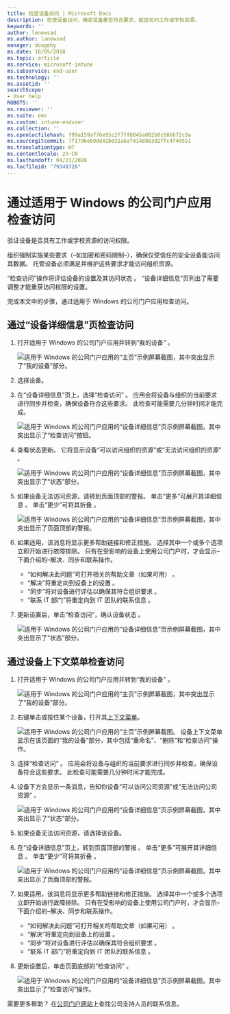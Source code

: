 ```yaml
---
title: 检查设备访问 | Microsoft Docs
description: 检查设备访问，确定设备是否符合要求，能否访问工作或学校资源。
keywords: ''
author: lenewsad
ms.author: lanewsad
manager: dougeby
ms.date: 10/05/2018
ms.topic: article
ms.service: microsoft-intune
ms.subservice: end-user
ms.technology: ''
ms.assetid: ''
searchScope:
- User help
ROBOTS: ''
ms.reviewer: ''
ms.suite: ems
ms.custom: intune-enduser
ms.collection: ''
ms.openlocfilehash: f99a159a776e95c2f7ff8045a802b0c686672c9a
ms.sourcegitcommit: 7f17d6eb9dd41b031a6af4148863d2ffc4f49551
ms.translationtype: HT
ms.contentlocale: zh-CN
ms.lasthandoff: 04/21/2020
ms.locfileid: "79348726"
---
```

# <a name="check-access-from-company-portal-app-for-windows"></a>通过适用于 Windows 的公司门户应用检查访问

验证设备是否具有工作或学校资源的访问权限。 

组织强制实施某些要求（&ndash;如加密和密码限制&ndash;），确保仅受信任的安全设备能访问其数据。 托管设备必须满足并维护这些要求才能访问组织资源。

“检查访问”操作将评估设备的设置及其访问状态  。 “设备详细信息”页列出了需要调整才能重获访问权限的设置。  

完成本文中的步骤，通过适用于 Windows 的公司门户应用检查访问。  

## <a name="check-access-from-device-details-page"></a>通过“设备详细信息”页检查访问  
1. 打开适用于 Windows 的公司门户应用并转到“我的设备”  。  

    ![适用于 Windows 的公司门户应用的“主页”示例屏幕截图，其中突出显示了“我的设备”部分。](./media/1809_CheckAccess_Context_Select_Device.png)  
2. 选择设备。  
3. 在“设备详细信息”页上，选择“检查访问”   。 应用会将设备与组织的当前要求进行同步并检查，确保设备符合这些要求。 此检查可能需要几分钟时间才能完成。  

    ![适用于 Windows 的公司门户应用的“设备详细信息”页示例屏幕截图，其中突出显示了“检查访问”按钮。](./media/1809_CheckAccess_Checking_Status.png) 

4. 查看状态更新。 它将显示设备“可以访问组织的资源”或“无法访问组织的资源”   。  

   ![适用于 Windows 的公司门户应用的“设备详细信息”页示例屏幕截图，其中突出显示了“状态”部分。](./media/1809_CheckAccess_Device_details_status1.png)  
   
5. 如果设备无法访问资源，请转到页面顶部的警报。 单击“更多”可展开其详细信息  。 单击“更少”可将其折叠  。  

    ![适用于 Windows 的公司门户应用的“设备详细信息”页示例屏幕截图，其中突出显示了页面顶部的警报。](./media/1809_CheckAccess_Device_details_alert1.png)  

6. 如果适用，该消息将显示更多帮助链接和修正措施。 选择其中一个或多个选项立即开始进行故障排除。 只有在受影响的设备上使用公司门户时，才会显示&ndash;下面介绍的&ndash;解决、同步和联系操作。  

     * “如何解决此问题”可打开相关的帮助文章（如果可用）  。  
     * “解决”将重定向到设备上的设置  。  
     * “同步”将对设备进行评估以确保其符合组织要求  。  
     * “联系 IT 部门”将重定向到 IT 团队的联系信息  。   
 
6. 更新设置后，单击“检查访问”，确认设备状态  。  

    ![适用于 Windows 的公司门户应用的“设备详细信息”页示例屏幕截图，其中突出显示了“状态”部分。](./media/1809_CheckAccess_Device_details_status1.png)  

## <a name="check-access-from-device-context-menu"></a>通过设备上下文菜单检查访问  
1. 打开适用于 Windows 的公司门户应用并转到“我的设备”  。  

    ![适用于 Windows 的公司门户应用的“主页”示例屏幕截图，其中突出显示了“我的设备”部分。](./media/1809_CheckAccess_Context_Select_Device.png)  

2. 右键单击或按住某个设备，打开其[上下文菜单](https://docs.microsoft.com//windows/uwp/design/controls-and-patterns/menus)。  

    ![适用于 Windows 的公司门户应用的“主页”示例屏幕截图。 设备上下文菜单显示在该页面的“我的设备”部分，其中包括“重命名”、“删除”和“检查访问”操作。](./media/1809_DeviceContextMenu_Windows_CP.png)  
3. 选择“检查访问”  。 应用会将设备与组织的当前要求进行同步并检查，确保设备符合这些要求。 此检查可能需要几分钟时间才能完成。  
 
4. 设备下方会显示一条消息，告知你设备“可以访问公司资源”或“无法访问公司资源”   。 

    ![适用于 Windows 的公司门户应用的“设备详细信息”页示例屏幕截图，其中突出显示了“状态”部分。](./media/1809_CheckAccess_Context_Menu_Alert2.png) 

5. 如果设备无法访问资源，请选择该设备。  
6. 在“设备详细信息”页上，转到页面顶部的警报  。 单击“更多”可展开其详细信息  。 单击“更少”可将其折叠  。  

    ![适用于 Windows 的公司门户应用的“设备详细信息”页示例屏幕截图，其中突出显示了页面顶部的警报。](./media/1809_CheckAccess_Device_details_alert1.png)  

6. 如果适用，该消息将显示更多帮助链接和修正措施。 选择其中一个或多个选项立即开始进行故障排除。 只有在受影响的设备上使用公司门户时，才会显示&ndash;下面介绍的&ndash;解决、同步和联系操作。  

     * “如何解决此问题”可打开相关的帮助文章（如果可用）  。  
     * “解决”将重定向到设备上的设置  。  
     * “同步”将对设备进行评估以确保其符合组织要求  。  
     * “联系 IT 部门”将重定向到 IT 团队的联系信息  。    

7. 更新设置后，单击页面底部的“检查访问”  。  

    ![适用于 Windows 的公司门户应用的“设备详细信息”页示例屏幕截图，其中突出显示了“检查访问”操作。](./media/1809_CheckAccess_Device_details_button.png) 


需要更多帮助？ 在[公司门户网站](https://go.microsoft.com/fwlink/?linkid=2010980)上查找公司支持人员的联系信息。
